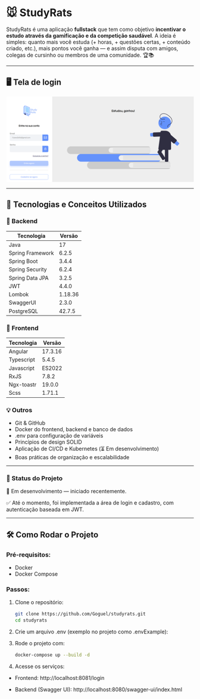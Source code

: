 # 🐭 StudyRats

StudyRats é uma aplicação **fullstack** que tem como objetivo **incentivar o estudo através da gamificação e da competição saudável**. A ideia é simples: quanto mais você estuda (+ horas, + questões certas, + conteúdo criado, etc.), mais pontos você ganha — e assim disputa com amigos, colegas de cursinho ou membros de uma comunidade. 🏆📚

---
## 🖥️ Tela de login
![Tela de login](assets/TelaDeLogin.png)

---

## 🚀 Tecnologias e Conceitos Utilizados

### 🔧 Backend
| Tecnologia      | Versão  |
|-----------------|---------|
| Java            | 17      |
| Spring Framework | 6.2.5   |
| Spring Boot     | 3.4.4   |
| Spring Security | 6.2.4   |
| Spring Data JPA | 3.2.5   |
| JWT             | 4.4.0   |
| Lombok          | 1.18.36 |
| SwaggerUI       | 2.3.0   |
| PostgreSQL      | 42.7.5  |

### 🎨 Frontend
| Tecnologia | Versão  |
|------------|---------|
| Angular    | 17.3.16 |
| Typescript | 5.4.5   |
| Javascript | ES2022  |
| RxJS       | 7.8.2   |
| Ngx-toastr | 19.0.0  |
| Scss       | 1.71.1  |



### 💡 Outros
- Git & GitHub
- Docker do frontend, backend e banco de dados
- .env para configuração de variáveis
- Princípios de design SOLID
- Aplicação de CI/CD e Kubernetes (⏳ Em desenvolvimento)
- Boas práticas de organização e escalabilidade

---

### 📌 Status do Projeto
🧪 Em desenvolvimento — iniciado recentemente.

✅ Até o momento, foi implementada a área de login e cadastro, com autenticação baseada em JWT.

---

## 🛠️ Como Rodar o Projeto

### Pré-requisitos:
- Docker
- Docker Compose

### Passos:

1. Clone o repositório:

   ```bash
   git clone https://github.com/Goguel/studyrats.git
   cd studyrats
   
2. Crie um arquivo .env (exemplo no projeto como .envExample):

3. Rode o projeto com:
   
   ```bash
   docker-compose up --build -d

4. Acesse os serviços:
- Frontend: http://localhost:8081/login

- Backend (Swagger UI): http://localhost:8080/swagger-ui/index.html


